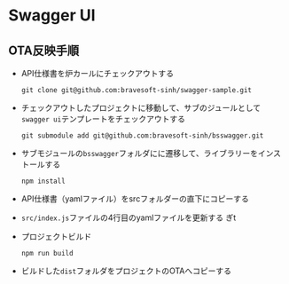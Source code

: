 # Swagger UI
## OTA反映手順
* API仕様書を炉カールにチェックアウトする
     ``` 
     git clone git@github.com:bravesoft-sinh/swagger-sample.git
     ```

* チェックアウトしたプロジェクトに移動して、サブのジュールとして`swagger ui`テンプレートをチェックアウトする
   ```
   git submodule add git@github.com:bravesoft-sinh/bsswagger.git 
   ``` 

* サブモジュールの`bsswagger`フォルダにに遷移して、ライブラリーをインストールする
    ``` 
    npm install
    ```

* API仕様書（yamlファイル）をsrcフォルダーの直下にコピーする
* `src/index.js`ファイルの4行目のyamlファイルを更新する
ぎt
* プロジェクトビルド
    ```
    npm run build
    ```
* ビルドした`dist`フォルダをプロジェクトのOTAへコピーする